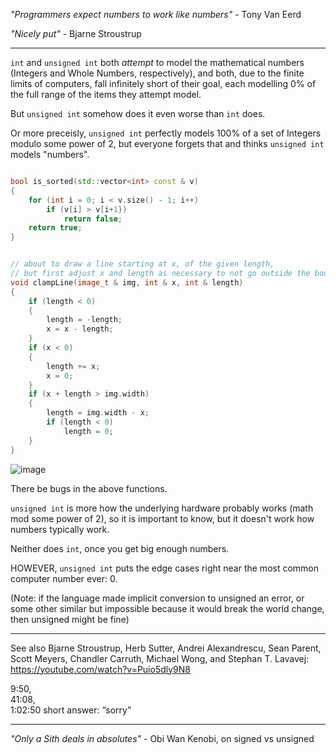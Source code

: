 _"Programmers expect numbers to work like numbers"_ - Tony Van Eerd

_"Nicely put"_ - Bjarne Stroustrup

-----

`int` and `unsigned int` both _attempt_ to model the mathematical numbers (Integers and Whole Numbers, respectively), and both, due to the finite limits of computers, fall infinitely short of their goal, each modelling 0% of the full range of the items they attempt model.

But `unsigned int` somehow does it even worse than `int` does.

Or more preceisly, `unsigned int` perfectly models 100% of a set of Integers modulo some power of 2, but everyone forgets that and thinks `unsigned int` models "numbers".

```cpp

bool is_sorted(std::vector<int> const & v)
{
    for (int i = 0; i < v.size() - 1; i++)
        if (v[i] > v[i+1})
            return false;
    return true;
}
```

```cpp

// about to draw a line starting at x, of the given length,
// but first adjust x and length as necessary to not go outside the bounds of the image
void clampLine(image_t & img, int & x, int & length)
{
    if (length < 0) 
    {
        length = -length;
        x = x - length;
    }
    if (x < 0) 
    {
        length += x;
        x = 0;
    }
    if (x + length > img.width)
    {
        length = img.width - x;
        if (length < 0)
            length = 0;
    }
}
```

![image](https://github.com/tvaneerd/today/assets/3800335/0f98dc13-7c41-43cc-a560-bf16d1c114ba)

There be bugs in the above functions.

`unsigned int` is more how the underlying hardware probably works (math mod some power of 2), so it is important to know, but it doesn't work how numbers typically work.


Neither does `int`, once you get big enough numbers.

HOWEVER, `unsigned int` puts the edge cases right near the most common computer number ever: 0.

(Note: if the language made implicit conversion to unsigned an error, or some other similar but impossible because it would break the world change, then unsigned might be fine)

---

See also Bjarne Stroustrup, Herb Sutter, Andrei Alexandrescu, Sean Parent, Scott Meyers, Chandler Carruth, Michael Wong, and Stephan T. Lavavej: https://youtube.com/watch?v=Puio5dly9N8

9:50,  
41:08,  
1:02:50 short answer: “sorry”  

---

_"Only a Sith deals in absolutes"_ - Obi Wan Kenobi, on signed vs unsigned



